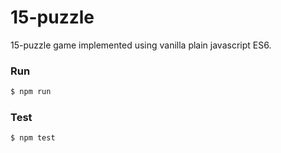 # 15-puzzle

15-puzzle game implemented using vanilla plain javascript ES6.

### Run
```sh
$ npm run
```

### Test
```sh
$ npm test
```


